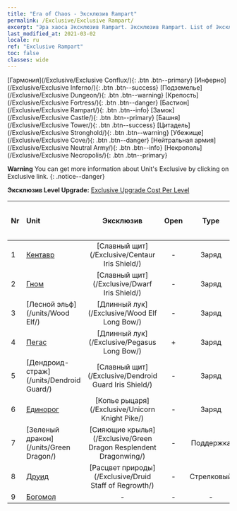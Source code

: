```yaml
---
title: "Era of Chaos - Эксклюзив Rampart"
permalink: /Exclusive/Exclusive Rampart/
excerpt: "Эра хаоса Эксклюзив Rampart. Эксклюзив Rampart. List of Эксклюзив Rampart in Era of Chaos"
last_modified_at: 2021-03-02
locale: ru
ref: "Exclusive Rampart"
toc: false
classes: wide
---
```

 [Гармония](/Exclusive/Exclusive Conflux/){: .btn .btn--primary} [Инферно](/Exclusive/Exclusive Inferno/){: .btn .btn--success} [Подземелье](/Exclusive/Exclusive Dungeon/){: .btn .btn--warning} [Крепость](/Exclusive/Exclusive Fortress/){: .btn .btn--danger} [Бастион](/Exclusive/Exclusive Rampart/){: .btn .btn--info} [Замок](/Exclusive/Exclusive Castle/){: .btn .btn--primary} [Башня](/Exclusive/Exclusive Tower/){: .btn .btn--success} [Цитадель](/Exclusive/Exclusive Stronghold/){: .btn .btn--warning} [Убежище](/Exclusive/Exclusive Cove/){: .btn .btn--danger} [Нейтральная армия](/Exclusive/Exclusive Neutral Army/){: .btn .btn--info} [Некрополь](/Exclusive/Exclusive Necropolis/){: .btn .btn--primary} 

**Warning** You can get more information about Unit's Exclusive by clicking on Exclusive link. 
{: .notice--danger}

 **Эксклюзив Level Upgrade:** [Exclusive Upgrade Cost Per Level](/Exclusive/ExclusiveUpgradeCostPerLevel/)

  | Nr |         Unit        | Эксклюзив | Open  |    Type   |  Item to Rank UP      |  Skin   |
  |:---|:--------------------|:-------------:|:-----:|:---------:|:---------------------:|:-------:|
  | 1  | [Кентавр](/units/Centaur/) | [Славный щит](/Exclusive/Centaur Iris Shield/) | - | Заряд | - | - |
  | 2  | [Гном](/units/Dwarf/) | [Славный щит](/Exclusive/Dwarf Iris Shield/) | - | Заряд | - | - |
  | 3  | [Лесной эльф](/units/Wood Elf/) | [Длинный лук](/Exclusive/Wood Elf Long Bow/) | - | Заряд | - | - |
  | 4  | [Пегас](/units/Pegasus/) | [Длинный лук](/Exclusive/Pegasus Long Bow/) | + | Заряд | - | - |
  | 5  | [Дендроид-страж](/units/Dendroid Guard/) | [Славный щит](/Exclusive/Dendroid Guard Iris Shield/) | - | Заряд | - | - |
  | 6  | [Единорог](/units/Unicorn/) | [Копье рыцаря](/Exclusive/Unicorn Knight Pike/) | - | Заряд | - | - |
  | 7  | [Зеленый дракон](/units/Green Dragon/) | [Сияющие крылья](/Exclusive/Green Dragon Resplendent Dragonwing/) | - | Поддержка | - | - |
  | 8  | [Друид](/units/Druid/) | [Расцвет природы](/Exclusive/Druid Staff of Regrowth/) | - | Стрелковый | - | - |
  | 9  | [Богомол](/units/Mantis/) | - | - | - | none | none |
